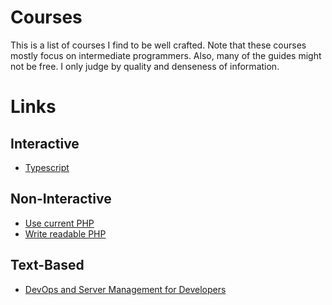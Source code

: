 # Courses
This is a list of courses I find to be well crafted.
Note that these courses mostly focus on intermediate programmers.
Also, many of the guides might not be free.
I only judge by quality and denseness of information.

# Links
## Interactive
- [Typescript](https://www.totaltypescript.com/)

## Non-Interactive
- [Use current PHP](https://front-line-php.com/cheat-sheet)
- [Write readable PHP](https://writing-readable-php.com/)

## Text-Based
- [DevOps and Server Management for Developers](https://serversforhackers.com/)
